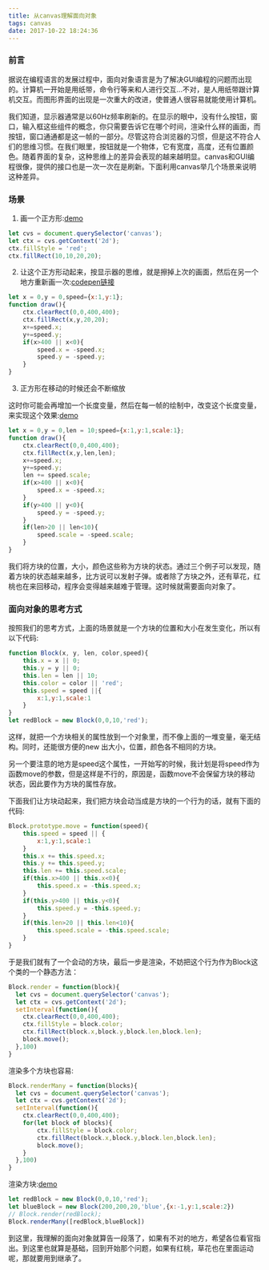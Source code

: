 ```yaml
---
title: 从canvas理解面向对象
tags: canvas
date: 2017-10-22 18:24:36
---
```


### 前言

据说在编程语言的发展过程中，面向对象语言是为了解决GUI编程的问题而出现的。计算机一开始是用纸带，命令行等来和人进行交互...不对，是人用纸带跟计算机交互。而图形界面的出现是一次重大的改进，使普通人很容易就能使用计算机。

我们知道，显示器通常是以60Hz频率刷新的。在显示的眼中，没有什么按钮，窗口，输入框这些组件的概念，你只需要告诉它在哪个时间，渲染什么样的画面，而按钮，窗口通通都是这一帧的一部分。尽管这符合浏览器的习惯，但是这不符合人们的思维习惯。在我们眼里，按钮就是一个物体，它有宽度，高度，还有位置颜色。随着界面的复杂，这种思维上的差异会表现的越来越明显。canvas和GUI编程很像，提供的接口也是一次一次在是刷新。下面利用canvas举几个场景来说明这种差异。

### 场景

1. 画一个正方形:[demo](https://codepen.io/imgss/pen/QqPagX)
```js
let cvs = document.querySelector('canvas');
let ctx = cvs.getContext('2d');
ctx.fillStyle = 'red';
ctx.fillRect(10,10,20,20);
```
2. 让这个正方形动起来，按显示器的思维，就是擦掉上次的画面，然后在另一个地方重新画一次:[codepen链接](https://codepen.io/imgss/pen/YrMYLL)
```js
let x = 0,y = 0,speed={x:1,y:1};
function draw(){
    ctx.clearRect(0,0,400,400);
    ctx.fillRect(x,y,20,20);
    x+=speed.x;
    y+=speed.y;
    if(x>400 || x<0){
        speed.x = -speed.x;
        speed.y = -speed.y;
    }
}
```
3. 正方形在移动的时候还会不断缩放

这时你可能会再增加一个长度变量，然后在每一帧的绘制中，改变这个长度变量，来实现这个效果:[demo](https://codepen.io/imgss/pen/XeQZpV)
```js
let x = 0,y = 0,len = 10;speed={x:1,y:1,scale:1};
function draw(){
    ctx.clearRect(0,0,400,400);
    ctx.fillRect(x,y,len,len);
    x+=speed.x;
    y+=speed.y;
    len += speed.scale;
    if(x>400 || x<0){
        speed.x = -speed.x;
    }
    if(y>400 || y<0){
        speed.y = -speed.y;
    }
    if(len>20 || len<10){
        speed.scale = -speed.scale;
    }
}
```
我们将方块的位置，大小，颜色这些称为方块的状态。通过三个例子可以发现，随着方块的状态越来越多，比方说可以发射子弹。或者除了方块之外，还有草花，红桃也在来回移动，程序会变得越来越难于管理。这时候就需要面向对象了。

### 面向对象的思考方式

按照我们的思考方式，上面的场景就是一个方块的位置和大小在发生变化，所以有以下代码:
```js
function Block(x, y, len, color,speed){
    this.x = x || 0;
    this.y = y || 0;
    this.len = len || 10;
    this.color = color || 'red';
    this.speed = speed ||{
        x:1,y:1,scale:1
    }
}
let redBlock = new Block(0,0,10,'red');
```
这样，就把一个方块相关的属性放到一个对象里，而不像上面的一堆变量，毫无结构。同时，还能很方便的new 出大小，位置，颜色各不相同的方块。

另一个要注意的地方是speed这个属性，一开始写的时候，我计划是将speed作为函数move的参数，但是这样是不行的，原因是，函数move不会保留方块的移动状态，因此要作为方块的属性存放。

下面我们让方块动起来，我们把方块会动当成是方块的一个行为的话，就有下面的代码:
```js
Block.prototype.move = function(speed){
    this.speed = speed || {
        x:1,y:1,scale:1
    }
    this.x += this.speed.x;
    this.y += this.speed.y;
    this.len += this.speed.scale;
    if(this.x>400 || this.x<0){
        this.speed.x = -this.speed.x;
    }
    if(this.y>400 || this.y<0){
        this.speed.y = -this.speed.y;
    }
    if(this.len>20 || this.len<10){
        this.speed.scale = -this.speed.scale;
    }
}

```
于是我们就有了一个会动的方块，最后一步是渲染，不妨把这个行为作为Block这个类的一个静态方法：
```js
Block.render = function(block){
  let cvs = document.querySelector('canvas');
  let ctx = cvs.getContext('2d');
  setInterval(function(){
    ctx.clearRect(0,0,400,400);
    ctx.fillStyle = block.color;
    ctx.fillRect(block.x,block.y,block.len,block.len);
    block.move();
  },100)
}
```
渲染多个方块也容易:
```js
Block.renderMany = function(blocks){
  let cvs = document.querySelector('canvas');
  let ctx = cvs.getContext('2d');
  setInterval(function(){
    ctx.clearRect(0,0,400,400);
    for(let block of blocks){
        ctx.fillStyle = block.color;
        ctx.fillRect(block.x,block.y,block.len,block.len);
        block.move();
    }
  },100)
}
```
渲染方块:[demo](https://codepen.io/imgss/pen/EwJQzG)
```js
let redBlock = new Block(0,0,10,'red');
let blueBlock = new Block(200,200,20,'blue',{x:-1,y:1,scale:2})
// Block.render(redBlock);
Block.renderMany([redBlock,blueBlock])
```
到这里，我理解的面向对象就算告一段落了，如果有不对的地方，希望各位看官指出。到这里也就算是基础，回到开始那个问题，如果有红桃，草花也在里面运动呢，那就要用到继承了。

